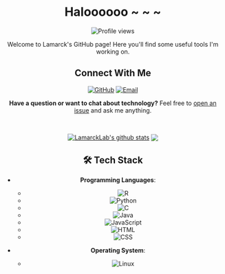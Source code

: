 <div align="center">
  
  # Haloooooo ~ ~ ~
  ![Profile views](https://komarev.com/ghpvc/?username=LamarckLab&color=brightgreen)

  Welcome to Lamarck's GitHub page! Here you'll find some useful tools I'm working on.

  ## Connect With Me
  [![GitHub](https://img.shields.io/badge/GitHub-LamarckLab-black?style=flat-square&logo=github)](https://github.com/LamarckLab)
  [![Email](https://img.shields.io/badge/Email-lamarckLab@163.com-red?style=flat-square&logo=gmail)](mailto:lamarckLab@163.com)

  **Have a question or want to chat about technology?** Feel free to [open an issue](https://github.com/LamarckLab/LamarckLab/issues) and ask me anything.

  <br>
  
  <a href="https://github.com/LamarckLab/github-readme-stats"><img align="center" src="https://github-readme-stats.vercel.app/api?username=LamarckLab&show_icons=true&include_all_commits=true&theme=ondark&hide_border=true" alt="LamarckLab's github stats" /></a>
  <a href="https://github.com/LamarckLab/github-readme-stats"><img align="center" src="https://github-readme-stats.vercel.app/api/top-langs/?username=LamarckLab&layout=compact&theme=buefy&hide_border=true" /></a>

## 🛠️ Tech Stack

- **Programming Languages**:
  - ![R](https://img.shields.io/badge/-R-276DC3?logo=r&logoColor=white)
  - ![Python](https://img.shields.io/badge/-Python-3776AB?logo=python&logoColor=white)
  - ![C](https://img.shields.io/badge/-C-A8B9CC?logo=c&logoColor=white)
  - ![Java](https://img.shields.io/badge/-Java-007396?logo=java&logoColor=white)
  - ![JavaScript](https://img.shields.io/badge/-JavaScript-F7DF1E?logo=javascript&logoColor=black)
  - ![HTML](https://img.shields.io/badge/-HTML-E34F26?logo=html5&logoColor=white)
  - ![CSS](https://img.shields.io/badge/-CSS-1572B6?logo=css3&logoColor=white)

- **Operating System**:
  - ![Linux](https://img.shields.io/badge/-Linux-FCC624?logo=linux&logoColor=black)


</div>

